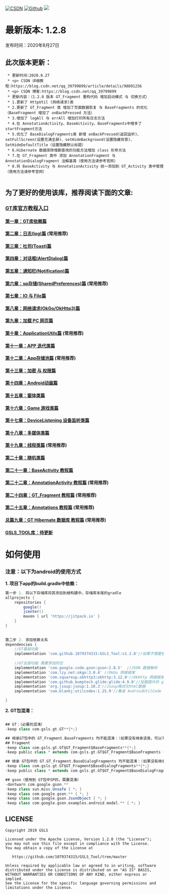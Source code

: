 [![CSDN](https://img.shields.io/badge/Android%20Arsenal-Fragmentation-brightgreen.svg?style=flat)](https://blog.csdn.net/qq_39799899)
[![Github](https://travis-ci.org/YoKeyword/Fragmentation.svg?branch=master)](https://github.com/1079374315)
[![](https://jitpack.io/v/1079374315/GSLS_Tool.svg)](https://jitpack.io/#1079374315/GSLS_Tool)


# 最新版本: 1.2.8
发布时间：2020年8月27日 

## 此次版本更新： 
````
 * 更新时间:2020.8.27
 * <p> CSDN 详细教程:https://blog.csdn.net/qq_39799899/article/details/98891256
 * <p> CSDN 博客:https://blog.csdn.net/qq_39799899
 * 更新内容：（1.2.8 版本 GT_Fragment 重构代码 增加启动模式 与 切换方式）
 * 1.更新了 HttpUtil (网络请求)类
 * 2.更新了 GT_Fragment 类 增加了页面数据恢复 与 BaseFragments 的优化（BaseFragment 增加了 onBackPressed 方法）
 * 3.增加了 logAll 与 errAll 增加打印所有日志方法
 * 4.在 AnnotationActivity、BaseActivity、BaseFragments中增多了startFragment方法
 * 5.优化了 BaseDialogFragments类 新增 onBackPressed(返回监听)、setFullScreen(设置充满全屏)、setHideBackground(设置隐藏背景)、SetHideDefaultTitle（设置隐藏默认标题）
 * 6.Hibernate 数据库除增删查改的功能方法增加 class 形参方法
 * 7.在 GT_Fragment 类中 添加 AnnotationFragment 与 AnnotationDialogFragment 注解基类（使用方法请参考官网）
 * 8.将 BaseActivity 与 AnnotationActivity 统一添加到 GT_Activity 类中管理（使用方法请参考官网）
 
````

## 为了更好的使用该库，推荐阅读下面的文章:
### [GT库官方教程入口](https://blog.csdn.net/qq_39799899/category_9956339.html)

#### [第一章：GT库依赖篇](https://blog.csdn.net/qq_39799899/article/details/105819914)
#### [第二章：日志(log)篇](https://blog.csdn.net/qq_39799899/article/details/105820384) (常用推荐)
#### [第三章：吐司(Toast)篇](https://blog.csdn.net/qq_39799899/article/details/105845905)
#### [第四章：对话框(AlertDialog)篇](https://blog.csdn.net/qq_39799899/article/details/105846700)
#### [第五章：通知栏(Notification)篇](https://blog.csdn.net/qq_39799899/article/details/105848605)
#### [第六章：sp存储(SharedPreferences)篇](https://blog.csdn.net/qq_39799899/article/details/105849289) (常用推荐)
#### [第七章：IO 与 File篇](https://blog.csdn.net/qq_39799899/article/details/105849346)
#### [第八章：网络请求(OkGo/OkHttp3)篇](https://blog.csdn.net/qq_39799899/article/details/105849520)
#### [第九章：加载 PC 网页篇](https://blog.csdn.net/qq_39799899/article/details/105849651)
#### [第十章：ApplicationUtils篇](https://blog.csdn.net/qq_39799899/article/details/105849722) (常用推荐)
#### [第十一章：APP 迭代类篇](https://blog.csdn.net/qq_39799899/article/details/105850939)
#### [第十二章：App存储池篇](https://blog.csdn.net/qq_39799899/article/details/105851165) (常用推荐)
#### [第十三章：加密 与 权限篇](https://blog.csdn.net/qq_39799899/article/details/105851221)
#### [第十四章：Android动画篇](https://blog.csdn.net/qq_39799899/article/details/105851308)
#### [第十五章：窗体类篇](https://blog.csdn.net/qq_39799899/article/details/105851423)
#### [第十六章：Game 游戏类篇](https://blog.csdn.net/qq_39799899/article/details/105851465)
#### [第十七章：DeviceListening  设备监听类篇](https://blog.csdn.net/qq_39799899/article/details/105851553)
#### [第十八章：多媒体类篇](https://blog.csdn.net/qq_39799899/article/details/105851586)
#### [第十九章：线程类篇](https://blog.csdn.net/qq_39799899/article/details/105851643) (常用推荐)
#### [第二十章：随机类篇](https://blog.csdn.net/qq_39799899/article/details/105851774)
#### [第二十一章：BaseActivity 教程篇](https://blog.csdn.net/qq_39799899/article/details/105867114)
#### [第二十二章：AnnotationActivity 教程篇](https://blog.csdn.net/qq_39799899/article/details/105927908) (常用推荐)
#### [第二十四章：GT_Fragment 教程篇](https://blog.csdn.net/qq_39799899/category_10214456.html) (常用推荐)
#### [第二十五章：Annotations 教程篇](https://blog.csdn.net/qq_39799899/article/details/105929131) (常用推荐)

#### [总篇九章：GT Hibernate 数据库 教程篇](https://blog.csdn.net/qq_39799899/category_9975334.html) (常用推荐)

#### [GSLS_TOOL库：待更新]()

# 如何使用
### 注意：以下为android的使用方式
**1. 项目下app的build.gradle中依赖：**

````gradle
第一步 1. 将以下存储库将其添加到根构建中。存储库末尾的gradle
allprojects {
    repositories {
        google()
        jcenter()
        maven { url 'https://jitpack.io' }
    }
}
	
	
第二步 2. 添加依赖关系
dependencies {
	//GT基础功能
	implementation 'com.github.1079374315:GSLS_Tool:v1.2.8'//如果不需要使用全部功能，可以只添加GT基础依赖。
	
	//GT全部功能 需要添加的包
 	implementation 'com.google.code.gson:gson:2.8.5'  //JSON 数据解析
 	implementation 'com.lzy.net:okgo:3.0.4' //OkGo 网络框架
 	implementation 'com.squareup.okhttp3:okhttp:3.12.0'//OkHttp 网络框架
 	implementation 'com.github.bumptech.glide:glide:4.9.0'//加载图片的 glide
 	implementation 'org.jsoup:jsoup:1.10.3'//Jsoup格式化html数据
 	implementation 'com.blankj:utilcodex:1.25.9'//集成 AndroidUtilCode 工具包

}
````

**2. GT包混淆：**

````gradle

## GT：（必要的混淆）
-keep class com.gsls.gt.GT**{*;}

## 继承GT包中的 GT_Fragment.BaseFragments 均不能混淆：(如果没有继承该类，可以不用混淆)
## Fragment                        
-keep class com.gsls.gt.GT$GT_Fragment$BaseFragments**{*;}
-keep public class * extends com.gsls.gt.GT$GT_Fragment$BaseFragments { *; }

## 继承 GT包中的 GT.GT_Fragment.BaseDialogFragments 均不能混淆：(如果没有继承该类，可以不用混淆)
-keep class com.gsls.gt.GT$GT_Fragment$BaseDialogFragments**{*;}
-keep public class * extends com.gsls.gt.GT$GT_Fragment$BaseDialogFragments { *; }

## gson（使用到 GT包中SP的，需要混淆）
-dontwarn com.google.gson.**
-keep class sun.misc.Unsafe { *; }
-keep class com.google.gson.** { *; }
-keep class com.google.gson.JsonObject { *; }
-keep class com.google.gson.examples.android.model.** { *; }

````


## LICENSE
````
Copyright 2019 GSLS

Licensed under the Apache License, Version 1.2.8 (the "License");
you may not use this file except in compliance with the License.
You may obtain a copy of the License at

   https://github.com/1079374315/GSLS_Tool/tree/master

Unless required by applicable law or agreed to in writing, software
distributed under the License is distributed on an "AS IS" BASIS,
WITHOUT WARRANTIES OR CONDITIONS OF ANY KIND, either express or implied.
See the License for the specific language governing permissions and
limitations under the License.
````
